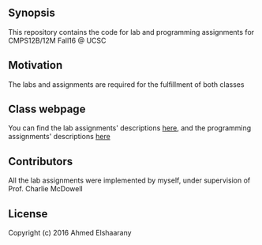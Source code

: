 ## Synopsis

This repository contains the code for lab and programming assignments for CMPS12B/12M Fall16 @ UCSC

## Motivation

The labs and assignments are required for the fulfillment of both classes

## Class webpage

You can find the lab assignments' descriptions [here](https://cmps012b-fall16-01.courses.soe.ucsc.edu/labs), and the programming assignments' descriptions [here](https://cmps012b-fall16-01.courses.soe.ucsc.edu/programs)
<a href="#" onclick='window.open("http://www.foracure.org.au");return false;'></a>

## Contributors

All the lab assignments were implemented by myself, under supervision of Prof. Charlie McDowell

## License

Copyright (c) 2016 Ahmed Elshaarany


